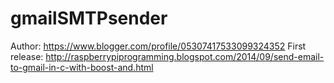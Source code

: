 # gmailSMTPsender
Author: https://www.blogger.com/profile/05307417533099324352
First release: http://raspberrypiprogramming.blogspot.com/2014/09/send-email-to-gmail-in-c-with-boost-and.html
